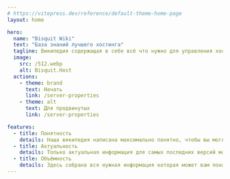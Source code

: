 ```yaml
---
# https://vitepress.dev/reference/default-theme-home-page
layout: home

hero:
  name: "Bisquit Wiki"
  text: "База знаний лучшего хостинга"
  tagline: Википедия содержащая в себе всё что нужно для управления хостингом Bisquit.Host
  image:
    src: /512.webp
    alt: Bisquit.Host
  actions:
    - theme: brand
      text: Начать
      link: /server-properties
    - theme: alt
      text: Для продвинутых
      link: /server-properties

features:
  - title: Понятность
    details: Наша википедия написана максимально понятно, чтобы вы могли тратить меньше времени на изучение материала и больше на разработку сервера
  - title: Актуальность
    details: Только актуальная информация для самых последних версий майнкрафта
  - title: Объёмность
    details: Здесь собрана вся нужная информация которая может вам понадобиться при использовании нашего хостинга
---
```


